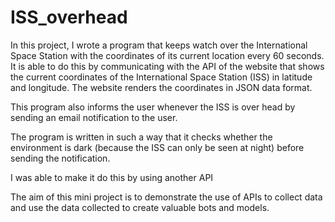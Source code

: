 # ISS_overhead

In this project, I wrote a program that keeps watch over the International Space Station with the coordinates of its current location every 60 seconds. 
It is able to do this by communicating with the API of the website that shows the current coordinates of the International Space Station (ISS) in latitude and longitude.
The website renders the coordinates in JSON data format.

This program also informs the user whenever the ISS is over head by sending an email notification to the user.

The program is written in such a way that it checks whether the environment is dark (because the ISS can only be seen at night) before sending the notification.

I was able to make it do this by using another API

The aim of this mini project is to demonstrate the use of APIs to collect data and use the data collected to create valuable bots and models.





